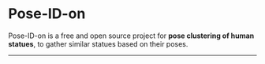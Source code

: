 # Pose-ID-on
Pose-ID-on is a free and open source project for **pose clustering of human statues**, to gather similar statues based on their poses.






[<div align="center"><img src=".github/Logo.png", width="300"></div>]: <>

-----------------
